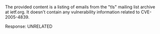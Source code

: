 The provided content is a listing of emails from the "tls" mailing list archive at ietf.org. It doesn't contain any vulnerability information related to CVE-2005-4839.

Response: UNRELATED